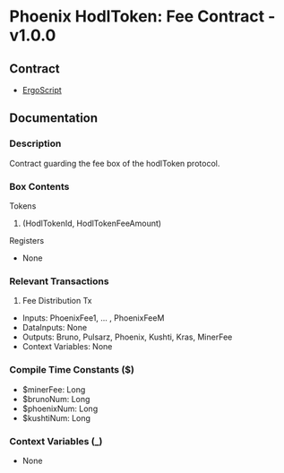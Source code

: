 # Phoenix HodlToken: Fee Contract - v1.0.0

## Contract
- [ErgoScript](./ergoscript/phoenix_v1_hodltoken_fee.es)

## Documentation

### Description
Contract guarding the fee box of the hodlToken protocol.

### Box Contents
Tokens
1. (HodlTokenId, HodlTokenFeeAmount)

Registers
- None

### Relevant Transactions
1. Fee Distribution Tx
- Inputs: PhoenixFee1, ... , PhoenixFeeM
- DataInputs: None
- Outputs: Bruno, Pulsarz, Phoenix, Kushti, Kras, MinerFee
- Context Variables: None

### Compile Time Constants ($)
- $minerFee: Long
- $brunoNum: Long
- $phoenixNum: Long
- $kushtiNum: Long

### Context Variables (_)
- None
